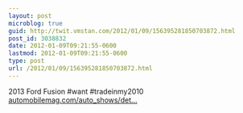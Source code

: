 ```yaml
---
layout: post
microblog: true
guid: http://twit.vmstan.com/2012/01/09/156395281850703872.html
post_id: 3038832
date: 2012-01-09T09:21:55-0600
lastmod: 2012-01-09T09:21:55-0600
type: post
url: /2012/01/09/156395281850703872.html
---
```

2013 Ford Fusion #want #tradeinmy2010 <a href="http://www.automobilemag.com/auto_shows/detroit/2012/1201_2013_ford_fusion/index.html">automobilemag.com/auto_shows/det…</a>
